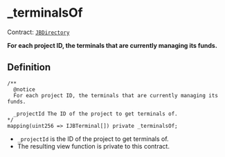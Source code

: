 # _terminalsOf

Contract: [`JBDirectory`](../)‌

**For each project ID, the terminals that are currently managing its funds.**

## Definition

```solidity
/** 
  @notice 
  For each project ID, the terminals that are currently managing its funds.

  _projectId The ID of the project to get terminals of.
*/
mapping(uint256 => IJBTerminal[]) private _terminalsOf;
```

* `_projectId` is the ID of the project to get terminals of.
* The resulting view function is private to this contract.
